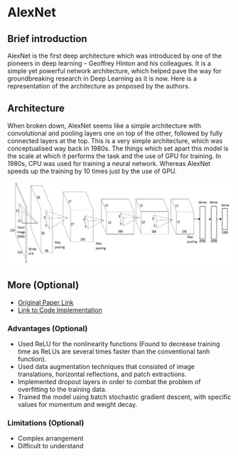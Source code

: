 # AlexNet

## Brief introduction

AlexNet is the first deep architecture which was introduced by one of the pioneers in deep learning – Geoffrey Hinton and his colleagues. It is a simple yet powerful network architecture, which helped pave the way for groundbreaking research in Deep Learning as it is now. Here is a representation of the architecture as proposed by the authors.

## Architecture

When broken down, AlexNet seems like a simple architecture with convolutional and pooling layers one on top of the other, followed by fully connected layers at the top. This is a very simple architecture, which was conceptualised way back in 1980s. The things which set apart this model is the scale at which it performs the task and the use of GPU for training. In 1980s, CPU was used for training a neural network. Whereas AlexNet speeds up the training by 10 times just by the use of GPU.

![](/images/alexnet.png)

## More (Optional)

-	[Original Paper Link](https://papers.nips.cc/paper/4824-imagenet-classification-with-deep-convolutional-neural-networks.pdf)
-	[Link to Code Implementation](https://gist.github.com/JBed/c2fb3ce8ed299f197eff)

### Advantages (Optional)

-	Used ReLU for the nonlinearity functions (Found to decrease training time as ReLUs are several times faster than the conventional tanh function).
-	Used data augmentation techniques that consisted of image translations, horizontal reflections, and patch extractions.
-	Implemented dropout layers in order to combat the problem of overfitting to the training data.
-	Trained the model using batch stochastic gradient descent, with specific values for momentum and weight decay.

### Limitations (Optional)

-	Complex arrangement
-	Difficult to understand